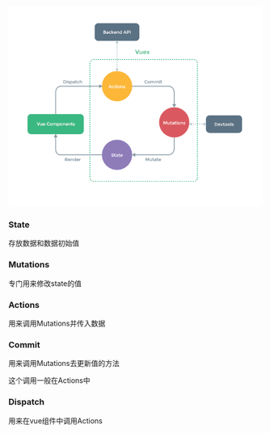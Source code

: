 ![vuex](image/vuex.png)

### State

存放数据和数据初始值

### Mutations

专门用来修改state的值

### Actions

用来调用Mutations并传入数据

### Commit

用来调用Mutations去更新值的方法

这个调用一般在Actions中

### Dispatch

用来在vue组件中调用Actions

